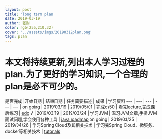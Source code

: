 ```yaml
---
layout: post
title: 'long term plan'
date: 2019-03-19
author: 张财
color: rgb(255,210,32)
cover: '../assets/imgs/20190319plan.png'
tags: plan
---
```


# 本文将持续更新,列出本人学习过程的plan.为了更好的学习知识,一个合理的plan是必不可少的。  

是否完成 |开始日期 | 结束日期 | 任务简要描述 | 成果 | 学习资料 
--- | --- | --- | --- | --- | 
on going  | 2019/03/19 | 2019/05/01 | 完成cs50 | 看完lecture,完成课后练习 | [edx](https://www.edx.org/)
√ | 2019/03/19 | 2019/03/24 | 学习JVM | 温习JVM文章,手撕JVM面试问题,学会使用各种工具 | [java roadmap](https://docs.google.com/spreadsheets/d/1VGKc9amyLc4IhlPlVTlIG-_brbPpSRhDAPFlaMOWn20/edit#gid=0)
on going | 2019/03/25 | 2019/04/26 | 学习Spring Cloud及其相关技术 | 学习完Spring Cloud、微服务、docker等相关技术 | [tutorials](https://github.com/justStarNew/tutorials)

 
